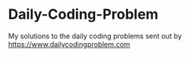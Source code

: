 # Daily-Coding-Problem
My solutions to the daily coding problems sent out by https://www.dailycodingproblem.com
